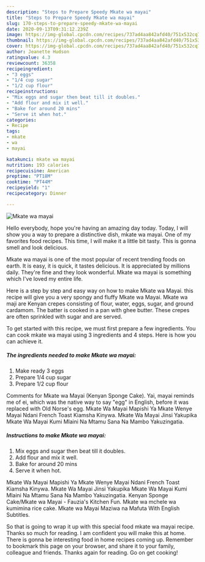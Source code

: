 ```yaml
---
description: "Steps to Prepare Speedy Mkate wa mayai"
title: "Steps to Prepare Speedy Mkate wa mayai"
slug: 170-steps-to-prepare-speedy-mkate-wa-mayai
date: 2020-09-13T09:31:12.239Z
image: https://img-global.cpcdn.com/recipes/737ad4aa842afd40/751x532cq70/mkate-wa-mayai-recipe-main-photo.jpg
thumbnail: https://img-global.cpcdn.com/recipes/737ad4aa842afd40/751x532cq70/mkate-wa-mayai-recipe-main-photo.jpg
cover: https://img-global.cpcdn.com/recipes/737ad4aa842afd40/751x532cq70/mkate-wa-mayai-recipe-main-photo.jpg
author: Jeanette Hudson
ratingvalue: 4.3
reviewcount: 36358
recipeingredient:
- "3 eggs"
- "1/4 cup sugar"
- "1/2 cup flour"
recipeinstructions:
- "Mix eggs and sugar then beat till it doubles."
- "Add flour and mix it well."
- "Bake for around 20 mins"
- "Serve it when hot."
categories:
- Recipe
tags:
- mkate
- wa
- mayai

katakunci: mkate wa mayai 
nutrition: 193 calories
recipecuisine: American
preptime: "PT18M"
cooktime: "PT44M"
recipeyield: "1"
recipecategory: Dinner

---
```



![Mkate wa mayai](https://img-global.cpcdn.com/recipes/737ad4aa842afd40/751x532cq70/mkate-wa-mayai-recipe-main-photo.jpg)

Hello everybody, hope you're having an amazing day today. Today, I will show you a way to prepare a distinctive dish, mkate wa mayai. One of my favorites food recipes. This time, I will make it a little bit tasty. This is gonna smell and look delicious.

Mkate wa mayai is one of the most popular of recent trending foods on earth. It is easy, it is quick, it tastes delicious. It is appreciated by millions daily. They're fine and they look wonderful. Mkate wa mayai is something which I've loved my entire life.

Here is a step by step and easy way on how to make Mkate wa Mayai. this recipe will give you a very spongy and fluffy Mkate wa Mayai. Mkate wa maji are Kenyan crepes consisting of flour, water, eggs, sugar, and ground cardamom. The batter is cooked in a pan with ghee butter. These crepes are often sprinkled with sugar and are served.


To get started with this recipe, we must first prepare a few ingredients. You can cook mkate wa mayai using 3 ingredients and 4 steps. Here is how you can achieve it.

<!--inarticleads1-->

##### The ingredients needed to make Mkate wa mayai:

1. Make ready 3 eggs
1. Prepare 1/4 cup sugar
1. Prepare 1/2 cup flour


Comments for Mkate wa Mayai (Kenyan Sponge Cake). Yai, mayai reminds me of ei, which was the native way to say &#34;egg&#34; in English, before it was replaced with Old Norse&#39;s egg. Mkate Wa Mayai Mapishi Ya Mkate Wenye Mayai Ndani French Toast Kiamsha Kinywa. Mkate Wa Mayai Jinsi Yakupika Mkate Wa Mayai Kumi Mlaini Na Mtamu Sana Na Mambo Yakuzingatia. 

<!--inarticleads2-->

##### Instructions to make Mkate wa mayai:

1. Mix eggs and sugar then beat till it doubles.
1. Add flour and mix it well.
1. Bake for around 20 mins
1. Serve it when hot.


Mkate Wa Mayai Mapishi Ya Mkate Wenye Mayai Ndani French Toast Kiamsha Kinywa. Mkate Wa Mayai Jinsi Yakupika Mkate Wa Mayai Kumi Mlaini Na Mtamu Sana Na Mambo Yakuzingatia. Kenyan Sponge Cake/Mkate wa Mayai - Fauzia&#39;s Kitchen Fun. Mkate wa mchele wa kumimina rice cake. Mkate wa Mayai Maziwa na Mafuta With English Subtitles. 

So that is going to wrap it up with this special food mkate wa mayai recipe. Thanks so much for reading. I am confident you will make this at home. There is gonna be interesting food in home recipes coming up. Remember to bookmark this page on your browser, and share it to your family, colleague and friends. Thanks again for reading. Go on get cooking!
